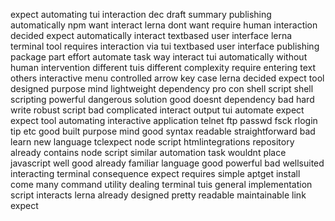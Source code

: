 expect automating tui interaction dec draft summary publishing automatically npm want interact lerna dont want require human interaction decided expect automatically interact textbased user interface lerna terminal tool requires interaction via tui textbased user interface publishing package part effort automate task way interact tui automatically without human intervention different tuis different complexity require entering text others interactive menu controlled arrow key case lerna decided expect tool designed purpose mind lightweight dependency pro con shell script shell scripting powerful dangerous solution good doesnt dependency bad hard write robust script bad complicated interact output tui automate expect expect tool automating interactive application telnet ftp passwd fsck rlogin tip etc good built purpose mind good syntax readable straightforward bad learn new language tclexpect node script htmlintegrations repository already contains node script similar automation task wouldnt place javascript well good already familiar language good powerful bad wellsuited interacting terminal consequence expect requires simple aptget install come many command utility dealing terminal tuis general implementation script interacts lerna already designed pretty readable maintainable link expect